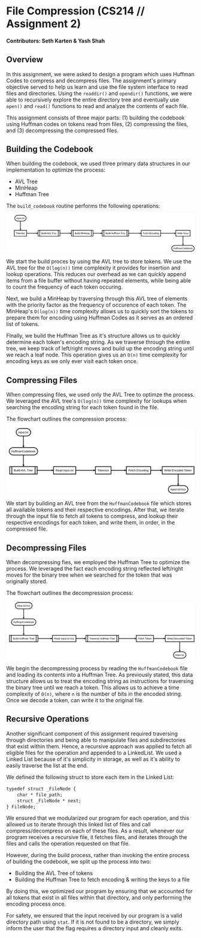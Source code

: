 # File Compression (CS214 // Assignment 2)
#### Contributors: Seth Karten & Yash Shah

## Overview
In this assignment, we were asked to design a program which uses Huffman Codes to compress and decompress files. The assignment's primary objective served to help us learn and use the file system interface to read files and directories. Using the `readdir()` and `opendir()` functions, we were able to recursively explore the entire directory tree and eventually use `open()` and `read()` functions to read and analyze the contents of each file. 

This assignment consists of three major parts: (1) building the codebook using Huffman codes on tokens read from files, (2) compressing the files, and (3) decompressing the compressed files.

## Building the Codebook

When building the codebook, we used three primary data structures in our implementation to optimize the process:

- AVL Tree
- MinHeap
- Huffman Tree

The `build_codebook` routine performs the following operations:

<img src="./diagrams/build-codebook.svg">

We start the build proces by using the AVL tree to store tokens. We use the AVL tree for the `O(log(n))` time complexity it provides for insertion and lookup operations. This reduces our overhead as we can quickly append items from a file buffer without having repeated elements, while being able to count the frequency of each token occuring.

Next, we build a MinHeap by traversing through this AVL tree of elements with the priority factor as the frequency of occurence of each token. The MinHeap's `O(log(n))` time complexity allows us to quickly sort the tokens to prepare them for encoding using Huffman Codes as it serves as an ordered list of tokens.

FInally, we build the Huffman Tree as it's structure allows us to quickly determine each token's encoding string. As we traverse through the entire tree, we keep track of left/right moves and build up the encoding string until we reach a leaf node. This operation gives us an `O(n)` time complexity for encoding keys as we only ever visit each token once. 

## Compressing Files

When compressing files, we used only the AVL Tree to optimze the process. We leveraged the AVL tree's `O(log(n))` time complexity for lookups when searching the encoding string for each token found in the file.

The flowchart outlines the compression process:

<img src="./diagrams/compress-file.svg">

We start by building an AVL tree from the `HuffmanCodebook` file which stores all available tokens and their respective encodings. After that, we iterate through the input file to fetch all tokens to compress, and lookup their respective encodings for each token, and write them, in order, in the compressed file. 

## Decompressing Files

When decompressing fies, we employed the Huffman Tree to optimize the process. We leveraged the fact each encoding string reflected left/right moves for the binary tree when we searched for the token that was originally stored.

The flowchart outlines the decompression process:

<img src="./diagrams/decompress-file.svg">

We begin the decompressing process by reading the `HuffmanCodebook` file and loading its contents into a Huffman Tree. As previously stated, this data structure allows us to treat the encoding string as instructions for traversing the binary tree until we reach a token. This allows us to achieve a time complexity of `O(n)`, where `n` is the number of bits in the encoded string. Once we decode a token, can write it to the original file. 

## Recursive Operations

Another significant component of this assignment required traversing through directories and being able to manipulate files and subdirectories that exist within them. Hence, a recursive approach was applied to fetch all eligible files for the operation and appended to a LinkedList. We used a Linked List because of it's simplicity in storage, as well as it's ability to easily traverse the list at the end. 

We defined the following struct to store each item in the Linked List:
```
typedef struct _FileNode {
	char * file_path;
	struct _FileNode * next;
} FileNode;
```

We ensured that we modularized our program for each operation, and this allowed us to iterate through this linked list of files and call compress/decompress on each of these files. As a result, whenever our program receives a recursive file, it fetches files, and iterates through the files and calls the operation requested on that file.

However, during the build process, rather than invoking the entire process of building the codebook, we split up the process into two:
- Building the AVL Tree of tokens
- Building the Huffman Tree to fetch encoding & writing the keys to a file

By doing this, we optimized our program by ensuring that we accounted for all tokens that exist in all files within that directory, and only performing the encoding process once. 

For safety, we ensured that the input received by our program is a valid directory path using `stat`. If it is not found to be a directory, we simply inform the user that the flag requires a directory input and cleanly exits.

## 
